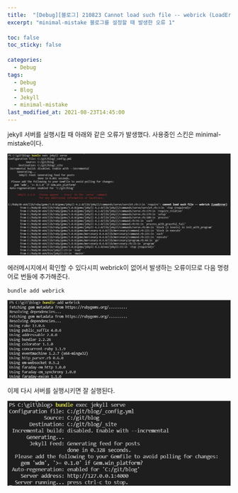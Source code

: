 ```yaml
---
title:  "[Debug][블로그] 210823 Cannot load such file -- webrick (LoadError) 에러"
excerpt: "minimal-mistake 블로그를 설정할 때 발생한 오류 1"

toc: false
toc_sticky: false

categories:
  - Debug
tags:
  - Debug
  - Blog
  - Jekyll
  - minimal-mistake
last_modified_at: 2021-08-23T14:45:00
---
```


jekyll 서버를 실행시킬 때 아래와 같은 오류가 발생했다.
사용중인 스킨은 minimal-mistake이다. 
<p class="code"><img src="/assets/images/21090601.png" /></p>

에러메시지에서 확인할 수 있다시피 webrick이 없어서 발생하는 오류이므로 다음 명령어로 번들에 추가해준다.
```
bundle add webrick
```

<p class="code"><img src="/assets/images/21090602.png" /></p>

이제 다시 서버를 실행시키면 잘 실행된다.
<p class="code"><img src="/assets/images/21090603.png" /></p>
